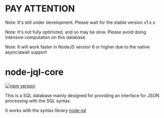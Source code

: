 # PAY ATTENTION

Note: It's still under development. Please wait for the stable version v1.x.x

Note: It's not fully optimized, and so may be slow. Please avoid doing intensive computation on this database

Note: It will work faster in NodeJS version 8 or higher due to the native async/await support

# node-jql-core

[![npm version](https://badge.fury.io/js/node-jql-core.svg)](https://badge.fury.io/js/node-jql-core)

This is a SQL database mainly designed for providing an interface for JSON processing with the SQL syntax.

It works with the syntax library [node-jql](https://github.com/kennysng/node-jql)
